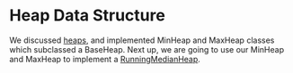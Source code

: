 # Heap Data Structure

We discussed [heaps](https://en.wikipedia.org/wiki/Heap_(data_structure)), and implemented MinHeap and MaxHeap classes which subclassed a BaseHeap. Next up, we are going to use our MinHeap and MaxHeap to implement a [RunningMedianHeap](https://en.wikipedia.org/wiki/Heap_(data_structure)).
